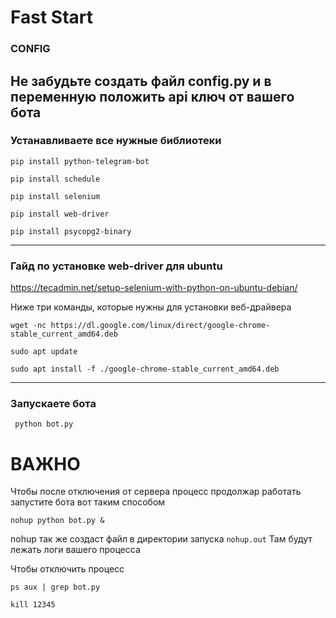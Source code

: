 


# Fast Start

### CONFIG

Не забудьте создать файл config.py и в переменную положить api ключ от вашего бота
----

###  Устанавливаете все нужные библиотеки

``` pip install python-telegram-bot ```

``` pip install schedule ```

``` pip install selenium ```

```pip install web-driver ```

```pip install psycopg2-binary ```

-------------

### Гайд по установке web-driver для ubuntu

https://tecadmin.net/setup-selenium-with-python-on-ubuntu-debian/

Ниже три команды, которые нужны для установки веб-драйвера

```wget -nc https://dl.google.com/linux/direct/google-chrome-stable_current_amd64.deb```

```sudo apt update```

```sudo apt install -f ./google-chrome-stable_current_amd64.deb```

------

### Запускаете бота

``` python bot.py```

# ВАЖНО

Чтобы после отключения от сервера процесс продолжар работать запустите бота вот таким способом

``` nohup python bot.py & ```

nohup так же создаст файл в директории запуска ```nohup.out```
Там будут лежать логи вашего процесса

Чтобы отключить процесс

``` ps aux | grep bot.py ```

```kill 12345```

